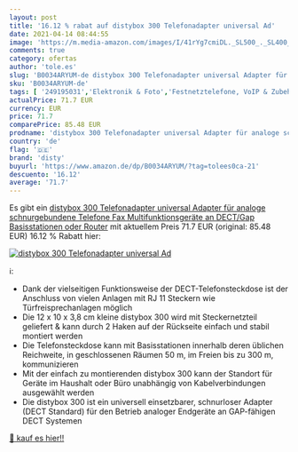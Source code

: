 ```yaml
---
layout: post
title: '16.12 % rabat auf distybox 300 Telefonadapter universal Ad'
date: 2021-04-14 08:44:55
image: 'https://m.media-amazon.com/images/I/41rYg7cmiDL._SL500_._SL400_.jpg'
comments: true
category: ofertas
author: 'tole.es'
slug: 'B0034ARYUM-de distybox 300 Telefonadapter universal Adapter für analoge...'
sku: 'B0034ARYUM-de'
tags: [ '249195031','Elektronik & Foto','Festnetztelefone, VoIP & Zubehör','Produkte','Telefon&Funk','Telefone','VoIP Telefone','Zubehör','disty', ]
actualPrice: 71.7 EUR
currency: EUR
price: 71.7
comparePrice: 85.48 EUR
prodname: 'distybox 300 Telefonadapter universal Adapter für analoge schnurgebundene Telefone Fax Multifunktionsgeräte an DECT/Gap Basisstationen oder Router'
country: 'de'
flag: '🇩🇪'
brand: 'disty'
buyurl: 'https://www.amazon.de/dp/B0034ARYUM/?tag=tolees0ca-21'
descuento: '16.12'
average: '71.7'
---
```


Es gibt ein [distybox 300 Telefonadapter universal Adapter für analoge schnurgebundene Telefone Fax Multifunktionsgeräte an DECT/Gap Basisstationen oder Router](https://www.amazon.de/dp/B0034ARYUM/?tag=tolees0ca-21) mit aktuellem Preis 71.7 EUR (original: 85.48 EUR) 16.12 % Rabatt hier:

[![distybox 300 Telefonadapter universal Ad](https://m.media-amazon.com/images/I/41rYg7cmiDL._SL500_._SL400_.jpg)](https://www.amazon.de/dp/B0034ARYUM/?tag=tolees0ca-21)

ℹ️:

- Dank der vielseitigen Funktionsweise der DECT-Telefonsteckdose ist der Anschluss von vielen Anlagen mit RJ 11 Steckern wie Türfreisprechanlagen möglich
- Die 12 x 10 x 3,8 cm kleine distybox 300 wird mit Steckernetzteil geliefert & kann durch 2 Haken auf der Rückseite einfach und stabil montiert werden
- Die Telefonsteckdose kann mit Basisstationen innerhalb deren üblichen Reichweite, in geschlossenen Räumen 50 m, im Freien bis zu 300 m, kommunizieren
- Mit der einfach zu montierenden distybox 300 kann der Standort für Geräte im Haushalt oder Büro unabhängig von Kabelverbindungen ausgewählt werden
- Die distybox 300 ist ein universell einsetzbarer, schnurloser Adapter (DECT Standard) für den Betrieb analoger Endgeräte an GAP-fähigen DECT Systemen

[🛒 kauf es hier!!](https://www.amazon.de/dp/B0034ARYUM/?tag=tolees0ca-21)
